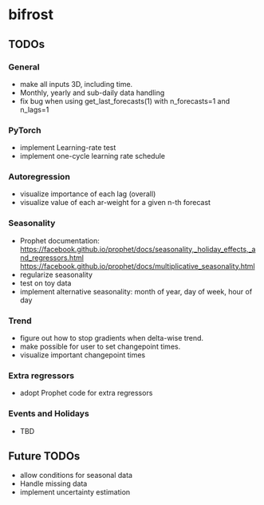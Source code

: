 # bifrost

## TODOs

### General
* make all inputs 3D, including time.
* Monthly, yearly and sub-daily data handling
* fix bug when using get_last_forecasts(1) with n_forecasts=1 and n_lags=1

### PyTorch
* implement Learning-rate test 
* implement one-cycle learning rate schedule

### Autoregression
* visualize importance of each lag (overall)
* visualize value of each ar-weight for a given n-th forecast


### Seasonality
* Prophet documentation: 
https://facebook.github.io/prophet/docs/seasonality,_holiday_effects,_and_regressors.html
https://facebook.github.io/prophet/docs/multiplicative_seasonality.html
* regularize seasonality
* test on toy data
* implement alternative seasonality: month of year, day of week, hour of day

### Trend
* figure out how to stop gradients when delta-wise trend.
* make possible for user to set changepoint times.
* visualize important changepoint times

### Extra regressors
* adopt Prophet code for extra regressors 

### Events and Holidays
* TBD

## Future TODOs
* allow conditions for seasonal data
* Handle missing data
* implement uncertainty estimation 
